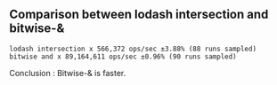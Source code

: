 ## Comparison between lodash intersection and bitwise-&

```
lodash intersection x 566,372 ops/sec ±3.88% (88 runs sampled)
bitwise and x 89,164,611 ops/sec ±0.96% (90 runs sampled)
```

Conclusion : Bitwise-& is faster.

